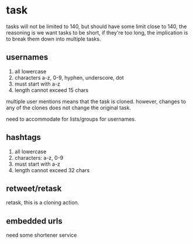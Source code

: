 # task

tasks will not be limited to 140, but should have some limit close to 140,
the reasoning is we want tasks to be short, if they're too long, the implication
is to break them down into multiple tasks.

## usernames

1.  all lowercase
1.  characters a-z, 0-9, hyphen, underscore, dot
1.  must start with a-z
1.  length cannot exceed 15 chars

multiple user mentions means that the task is cloned.  however, changes to any
of the clones does not change the original task.

need to accommodate for lists/groups for usernames.

## hashtags

1.  all lowercase
1.  characters: a-z, 0-9
1.  must start with a-z
1.  length cannot exceed 32 chars

## retweet/retask

retask, this is a cloning action.

## embedded urls

need some shortener service
